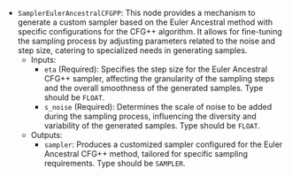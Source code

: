 - `SamplerEulerAncestralCFGPP`: This node provides a mechanism to generate a custom sampler based on the Euler Ancestral method with specific configurations for the CFG++ algorithm. It allows for fine-tuning the sampling process by adjusting parameters related to the noise and step size, catering to specialized needs in generating samples.
    - Inputs:
        - `eta` (Required): Specifies the step size for the Euler Ancestral CFG++ sampler, affecting the granularity of the sampling steps and the overall smoothness of the generated samples. Type should be `FLOAT`.
        - `s_noise` (Required): Determines the scale of noise to be added during the sampling process, influencing the diversity and variability of the generated samples. Type should be `FLOAT`.
    - Outputs:
        - `sampler`: Produces a customized sampler configured for the Euler Ancestral CFG++ method, tailored for specific sampling requirements. Type should be `SAMPLER`.
